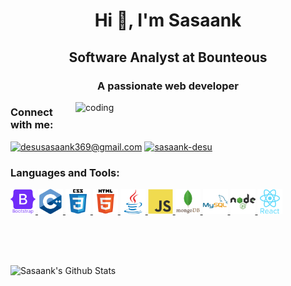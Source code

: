 <h1 align="center">Hi 👋, I'm Sasaank</h1>
<h2 align="center">Software Analyst at Bounteous</h2> 
<h3 align="center">A passionate web developer</h3>

<!-- - 📫 How to reach me **desusasaank369@gmail.com** -->

<img align="right" alt="coding" width="400" src="https://cdn.dribbble.com/users/870476/screenshots/11226950/media/9630cdb5a4e7a93677aba8db2043bae5.jpg">


<h3 align="left">Connect with me:</h3>
<p align="left">
<a href="mailto:desusasaank369@gmail.com" target="blank"><img  src="https://img.shields.io/badge/Gmail-desusasaank369-ea4335?style=for-the-badge&logo=gmail" alt="desusasaank369@gmail.com" height="30"/></a>
<a href="https://linkedin.com/in/sasaank-desu" target="blank"><img  src="https://img.shields.io/badge/LinkedIn-sasaank-desu?style=for-the-badge&logo=linkedin&logoColor=white" alt="sasaank-desu" height="30"/></a>

<h3 align="left">Languages and Tools:</h3>
<p align="left"> <a href="https://getbootstrap.com" target="_blank"> <img src="https://raw.githubusercontent.com/devicons/devicon/master/icons/bootstrap/bootstrap-plain-wordmark.svg" alt="bootstrap" width="40" height="40"/> </a> <a href="https://www.w3schools.com/cpp/" target="_blank"> <img src="https://raw.githubusercontent.com/devicons/devicon/master/icons/cplusplus/cplusplus-original.svg" alt="cplusplus" width="40" height="40"/> </a> <a href="https://www.w3schools.com/css/" target="_blank"> <img src="https://raw.githubusercontent.com/devicons/devicon/master/icons/css3/css3-original-wordmark.svg" alt="css3" width="40" height="40"/> </a> </a> <a href="https://www.w3.org/html/" target="_blank"> <img src="https://raw.githubusercontent.com/devicons/devicon/master/icons/html5/html5-original-wordmark.svg" alt="html5" width="40" height="40"/> </a> <a href="https://www.java.com" target="_blank"> <img src="https://raw.githubusercontent.com/devicons/devicon/master/icons/java/java-original.svg" alt="java" width="40" height="40"/> </a> <a href="https://developer.mozilla.org/en-US/docs/Web/JavaScript" target="_blank"> <img src="https://raw.githubusercontent.com/devicons/devicon/master/icons/javascript/javascript-original.svg" alt="javascript" width="40" height="40"/> </a> <a href="https://www.mongodb.com/" target="_blank"> <img src="https://raw.githubusercontent.com/devicons/devicon/master/icons/mongodb/mongodb-original-wordmark.svg" alt="mongodb" width="40" height="40"/> </a> <a href="https://www.mysql.com/" target="_blank"> <img src="https://raw.githubusercontent.com/devicons/devicon/master/icons/mysql/mysql-original-wordmark.svg" alt="mysql" width="40" height="40"/> </a> <a href="https://nodejs.org" target="_blank"> <img src="https://raw.githubusercontent.com/devicons/devicon/master/icons/nodejs/nodejs-original-wordmark.svg" alt="nodejs" width="40" height="40"/> </a> <a href="https://reactjs.org/" target="_blank"> <img src="https://raw.githubusercontent.com/devicons/devicon/master/icons/react/react-original-wordmark.svg" alt="react" width="40" height="40"/> </a> </p>

<br/>
<br/>
<br/>


<img
  align="left"
  alt="Sasaank's Github Stats"
  src="https://github-readme-stats.vercel.app/api?username=dsasaank-369&show_icons=true&theme=radical&hide_border=true"
  alt=""
/>



